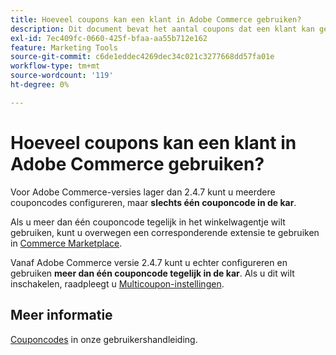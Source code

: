 ```yaml
---
title: Hoeveel coupons kan een klant in Adobe Commerce gebruiken?
description: Dit document bevat het aantal coupons dat een klant kan gebruiken in Adobe Commerce.
exl-id: 7ec409fc-0660-425f-bfaa-aa55b712e162
feature: Marketing Tools
source-git-commit: c6de1eddec4269dec34c021c3277668dd57fa01e
workflow-type: tm+mt
source-wordcount: '119'
ht-degree: 0%

---
```


# Hoeveel coupons kan een klant in Adobe Commerce gebruiken?

Voor Adobe Commerce-versies lager dan 2.4.7 kunt u meerdere couponcodes configureren, maar **slechts één couponcode in de kar**.

Als u meer dan één couponcode tegelijk in het winkelwagentje wilt gebruiken, kunt u overwegen een corresponderende extensie te gebruiken in [Commerce Marketplace](https://marketplace.magento.com/).

Vanaf Adobe Commerce versie 2.4.7 kunt u echter configureren en gebruiken **meer dan één couponcode tegelijk in de kar**. Als u dit wilt inschakelen, raadpleegt u [Multicoupon-instellingen](https://experienceleague.adobe.com/en/docs/commerce-admin/config/sales/sales#multicoupon-settings).

## Meer informatie

[Couponcodes](https://experienceleague.adobe.com/docs/commerce-admin/marketing/promotions/cart-rules/price-rules-cart-coupon.html) in onze gebruikershandleiding.
